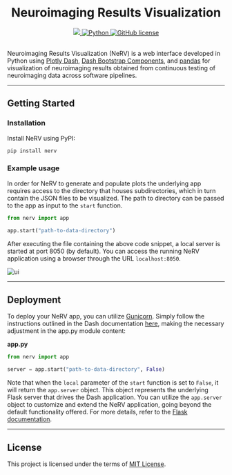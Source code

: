 <div align="center">

# Neuroimaging Results Visualization

<div>
    <a href="https://github.com/rmanaem/nerv/actions/workflows/test.yaml">
        <img src="https://img.shields.io/github/actions/workflow/status/neurobagel/api/test.yaml?color=BDB76B&label=test&style=flat-square">
    </a>
    <a href="https://www.python.org/">
        <img src="https://img.shields.io/badge/python-3.10-4682B4?style=flat-square" alt="Python">
    </a>
    <a href="LICENSE">
        <img src="https://img.shields.io/github/license/neurobagel/api?color=CD5C5C&style=flat-square" alt="GitHub license">
    </a>
</div>
<br>
</div>

Neuroimaging Results Visualization (NeRV) is a web interface developed in Python using [Plotly Dash](https://dash.plotly.com/),  [Dash Bootstrap Components](https://dash-bootstrap-components.opensource.faculty.ai/), and [pandas](https://pandas.pydata.org/) for visualization of neuroimaging results obtained from continuous testing of neuroimaging data across software pipelines.

______________________________________________________________________

## Getting Started

### Installation

Install NeRV using PyPI:

```bash
pip install nerv
```

### Example usage

In order for NeRV to generate and populate plots the underlying app requires access to the directory that houses subdirectories, which in turn contain the JSON files to be visualized. The path to directory can be passed to the app as input to the `start` function.

```python
from nerv import app

app.start("path-to-data-directory")
```

After executing the file containing the above code snippet, a local server is started at port 8050 (by default). You can access the running NeRV application using a browser through the URL `localhost:8050`.

![ui](https://github.com/rmanaem/nerv/blob/master/img/ui.png?raw=true)

______________________________________________________________________

## Deployment

To deploy your NeRV app, you can utilize [Gunicorn](https://gunicorn.org/). Simply follow the instructions outlined in the Dash documentation [here](https://dash.plotly.comdeployment#heroku-for-sharing-public-dash-apps), making the necessary adjustment in the app.py module content:

**app.py**

```Python
from nerv import app

server = app.start("path-to-data-directory", False)
```

Note that when the `local` parameter of the `start` function is set to `False`, it will return the `app.server` object. This object represents the underlying Flask server that drives the Dash application. You can utilize the `app.server` object to customize and extend the NeRV application, going beyond the default functionality offered. For more details, refer to the [Flask documentation](https://flask.palletsprojects.com/).

______________________________________________________________________

## License

This project is licensed under the terms of [MIT License](LICENSE).
